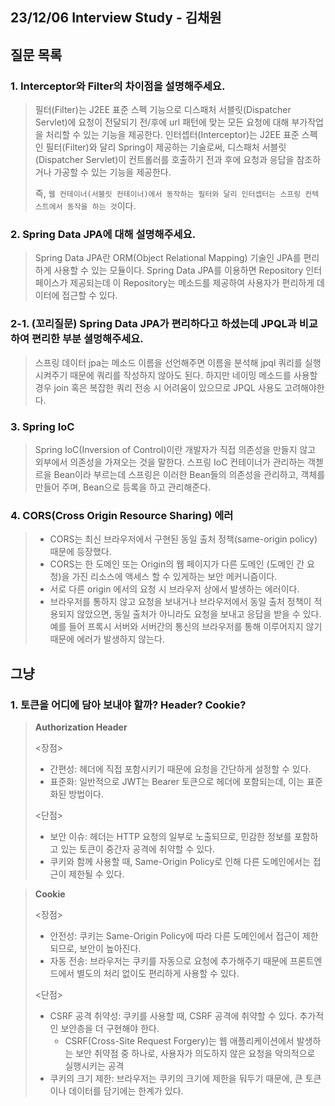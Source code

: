 ## 23/12/06 Interview Study - 김채원

## 질문 목록

### 1. Interceptor와 Filter의 차이점을 설명해주세요.

> 필터(Filter)는 J2EE 표준 스펙 기능으로 디스패처 서블릿(Dispatcher Servlet)에 요청이 전달되기 전/후에 url 패턴에 맞는 모든 요청에 대해 부가작업을 처리할 수 있는 기능을 제공한다. 인터셉터(Interceptor)는 J2EE 표준 스펙인 필터(Filter)와 달리 Spring이 제공하는 기술로써, 디스패처 서블릿(Dispatcher Servlet)이 컨트롤러를 호출하기 전과 후에 요청과 응답을 참조하거나 가공할 수 있는 기능을 제공한다.
>
> 즉, `웹 컨테이너(서블릿 컨테이너)에서 동작하는 필터와 달리 인터셉터는 스프링 컨텍스트에서 동작을 하는 것`이다.

### 2. Spring Data JPA에 대해 설명해주세요.

> Spring Data JPA란 ORM(Object Relational Mapping) 기술인 JPA를 편리하게 사용할 수 있는 모듈이다. Spring Data JPA를 이용하면 Repository 인터페이스가 제공되는데 이 Repository는 메소드를 제공하여 사용자가 편리하게 데이터에 접근할 수 있다.

### 2-1. (꼬리질문) Spring Data JPA가 편리하다고 하셨는데 JPQL과 비교하여 편리한 부분 셜멍해주세요.

> 스프링 데이터 jpa는 메소드 이름을 선언해주면 이름을 분석해 jpql 쿼리를 실행시켜주기 때문에 쿼리를 작성하지 않아도 된다. 하지만 네이밍 메소드를 사용할 경우 join 혹은 복잡한 쿼리 전송 시 어려움이 있으므로 JPQL 사용도 고려해야한다.

### 3. Spring IoC

> Spring IoC(Inversion of Control)이란 개발자가 직접 의존성을 만들지 않고 외부에서 의존성을 가져오는 것을 말한다. 스프링 IoC 컨테이너가 관리하는 객첻르을 Bean이라 부르는데 스프링은 이러한 Bean들의 의존성을 관리하고, 객체를 만들어 주며, Bean으로 등록을 하고 관리해준다.

### 4. CORS(Cross Origin Resource Sharing) 에러

> - CORS는 최신 브라우저에서 구현된 동일 출처 정책(same-origin policy) 때문에 등장했다.
> - CORS는 한 도메인 또는 Origin의 웹 페이지가 다른 도메인 (도메인 간 요청)을 가진 리소스에 액세스 할 수 있게하는 보안 메커니즘이다.
> - 서로 다른 origin 에서의 요청 시 브라우저 상에서 발생하는 에러이다.
> - 브라우저를 통하지 않고 요청을 보내거나 브라우저에서 동일 출처 정책이 적용되지 않았으면, 동일 출처가 아니라도 요청을 보내고 응답을 받을 수 있다. 예를 들어 프록시 서버와 서버간의 통신의 브라우저를 통해 이루어지지 않기 때문에 에러가 발생하지 않는다.

## 그냥

### 1. 토큰을 어디에 담아 보내야 할까? Header? Cookie?

> **Authorization Header**
>
> <장점>
>
> - 간편성: 헤더에 직접 포함시키기 때문에 요청을 간단하게 설정할 수 있다.
> - 표준화: 일반적으로 JWT는 Bearer 토큰으로 헤더에 포함되는데, 이는 표준화된 방법이다.
>
> <단점>
>
> - 보안 이슈: 헤더는 HTTP 요청의 일부로 노출되므로, 민감한 정보를 포함하고 있는 토큰이 중간자 공격에 취약할 수 있다.
> - 쿠키와 함께 사용할 때, Same-Origin Policy로 인해 다른 도메인에서는 접근이 제한될 수 있다.

> **Cookie**
>
> <장점>
>
> - 안전성: 쿠키는 Same-Origin Policy에 따라 다른 도메인에서 접근이 제한되므로, 보안이 높아진다.
> - 자동 전송: 브라우저는 쿠키를 자동으로 요청에 추가해주기 때문에 프론트엔드에서 별도의 처리 없이도 편리하게 사용할 수 있다.
>
> <단점>
>
> - CSRF 공격 취약성: 쿠키를 사용할 때, CSRF 공격에 취약할 수 있다. 추가적인 보안층을 더 구현해야 한다.
>   - CSRF(Cross-Site Request Forgery)는 웹 애플리케이션에서 발생하는 보안 취약점 중 하나로, 사용자가 의도하지 않은 요청을 악의적으로 실행시키는 공격
> - 쿠키의 크기 제한: 브라우저는 쿠키의 크기에 제한을 둬두기 때문에, 큰 토큰이나 데이터를 담기에는 한계가 있다.
